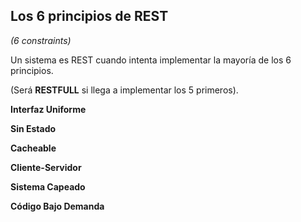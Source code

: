 ## Los 6 principios de REST
_(6 constraints)_

Un sistema es REST cuando intenta implementar la mayoría de los 6 principios.

(Será **RESTFULL** si llega a implementar los 5 primeros).

**Interfaz Uniforme**<!-- .element: class="fragment" data-fragment-index="1" -->

**Sin Estado**<!-- .element: class="fragment" data-fragment-index="2" -->

**Cacheable**<!-- .element: class="fragment" data-fragment-index="3" -->

**Cliente-Servidor**<!-- .element: class="fragment" data-fragment-index="4" -->

**Sistema Capeado**<!-- .element: class="fragment" data-fragment-index="5" -->

**Código Bajo Demanda**<!-- .element: class="fragment" data-fragment-index="6" -->

